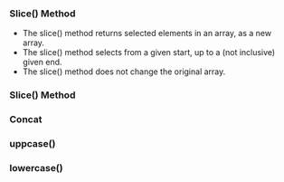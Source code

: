 
### Slice() Method
- The slice() method returns selected elements in an array, as a new array.
- The slice() method selects from a given start, up to a (not inclusive) given end.
- The slice() method does not change the original array.



### Slice() Method

### Concat
### uppcase()
### lowercase()




